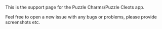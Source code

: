 This is the support page for the Puzzle Charms/Puzzle Cleots app.

Feel free to open a new issue with any bugs or problems, please provide screenshots etc.